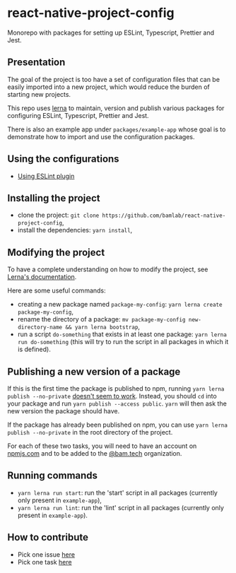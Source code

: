# react-native-project-config

Monorepo with packages for setting up ESLint, Typescript, Prettier and Jest.

## Presentation

The goal of the project is too have a set of configuration files that can be easily imported into a new project, which would reduce the burden of starting new projects.

This repo uses [lerna](https://lerna.js.org/) to maintain, version and publish various packages for configuring ESLint, Typescript, Prettier and Jest.

There is also an example app under `packages/example-app` whose goal is to demonstrate how to import and use the configuration packages.

## Using the configurations

- [Using ESLint plugin](./packages/eslint-plugin/README.md)

## Installing the project

- clone the project: `git clone https://github.com/bamlab/react-native-project-config`,
- install the dependencies: `yarn install`,

## Modifying the project

To have a complete understanding on how to modify the project, see [Lerna's documentation](https://lerna.js.org/docs/introduction).

Here are some useful commands:

- creating a new package named `package-my-config`: `yarn lerna create package-my-config`,
- rename the directory of a package: `mv package-my-config new-directory-name && yarn lerna bootstrap`,
- run a script `do-something` that exists in at least one package: `yarn lerna run do-something` (this will try to run the script in all packages in which it is defined).

## Publishing a new version of a package

If this is the first time the package is published to npm, running `yarn lerna publish --no-private` [doesn't seem to work](https://github.com/lerna/lerna/issues/1821). Instead, you should `cd` into your package and run `yarn publish --access public`. `yarn` will then ask the new version the package should have.

If the package has already been published on npm, you can use `yarn lerna publish --no-private` in the root directory of the project.

For each of these two tasks, you will need to have an account on [npmjs.com](https://www.npmjs.com/) and to be added to the [@bam.tech](https://www.npmjs.com/settings/bam.tech/packages) organization.

## Running commands

- `yarn lerna run start`: run the 'start' script in all packages (currently only present in `example-app`),
- `yarn lerna run lint`: run the 'lint' script in all packages (currently only present in `example-app`).

## How to contribute

- Pick one issue [here](https://github.com/bamlab/react-native-project-config/issues)
- Pick one task [here](https://github.com/orgs/bamlab/projects/6)
